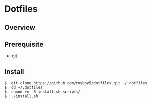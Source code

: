 # Dotfiles

## Overview


## Prerequisite
- git

## Install
```
$  git clone https://github.com/royboy5/dotfiles.git ~/.dotfiles
$  cd ~/.dotfiles
$  chmod +x -R install.sh scripts/
$  ./install.sh
```